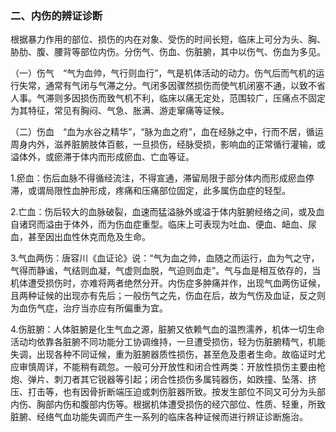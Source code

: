 ### 二、内伤的辨证诊断

根据暴力作用的部位、损伤的内在对象、受伤的时间长短，临床上可分为头、胸、胁肋、腹、腰背等部位内伤。分伤气、伤血、伤脏腑，其中以伤气、伤血为多见。

（一）伤气　“气为血帅，气行则血行”，气是机体活动的动力。伤气后而气机的运行失常，通常有气闭与气滞之分。气闭多因骤然损伤而使气机闭塞不通，以致不省人事。气滞则多因损伤而致气机不利，临床以痛无定处，范围较广，压痛点不固定为其特征，常见有胸闷、气急、胀满、游走窜痛等证候。

（二）伤血　“血为水谷之精华”，“脉为血之府”，血在经脉之中，行而不居，循运周身内外，滋养脏腑肢体百骸，一旦损伤，经脉受损，影响血的正常循行灌输，或溢体外，或瘀滞于体内而形成瘀血、亡血等证。

1.瘀血：伤后血脉不得循经流注，不得宣通，滞留局限于部分体内而形成瘀血停滞，或谓局限性血肿形成，疼痛和压痛部位固定，此多属伤血症的轻型。

2.亡血：伤后较大的血脉破裂，血速而猛溢脉外或溢于体内脏腑经络之间，或及血自诸窍而溢由于体外，而为伤血症重型。临床上可表现为吐血、便血、衄血、尿血，甚至因出血性休克而危及生命。

3.气血两伤：唐容川《血证论》说：“气为血之帅，血随之而运行，血为气之守，气得而静谧，气结则血凝，气虚则血脱，气迫则血走”。气与血是相互依存的，当机体遭受损伤时，亦难将两者绝然分开。内伤症多肿痛并作，出现气血两伤证候，且两种证候的出现亦有先后；一般伤气之先，伤血在后，故为气伤及血证，反之则为血伤气症，治疗当亦应有所偏重为宜。

4.伤脏腑：人体脏腑是化生气血之源，脏腑又依赖气血的温煦濡养，机体一切生命活动均依靠各脏腑不同功能分工协调维持，一旦遭受损伤，轻为伤脏腑精气，机能失调，出现各种不同证候，重为脏腑器质性损伤，甚至危及患者生命。故临证时尤应审慎周详，不能稍有疏忽。一般可分开放性和闭合性两类：开放性损伤主要由枪炮、弹片、刺刀者其它锐器等引起；闭合性损伤多属钝器伤，如跌撞、坠落、挤压、打击等，也有因骨折断端压迫或刺伤脏器所致。按发生部位不同又可分为头部内伤、胸部内伤和腹部内伤等。根据机体遭受损伤的经穴部位、性质、轻重，所致脏腑、经络气血功能失调而产生一系列的临床各种证候而进行辨证诊断施治。
